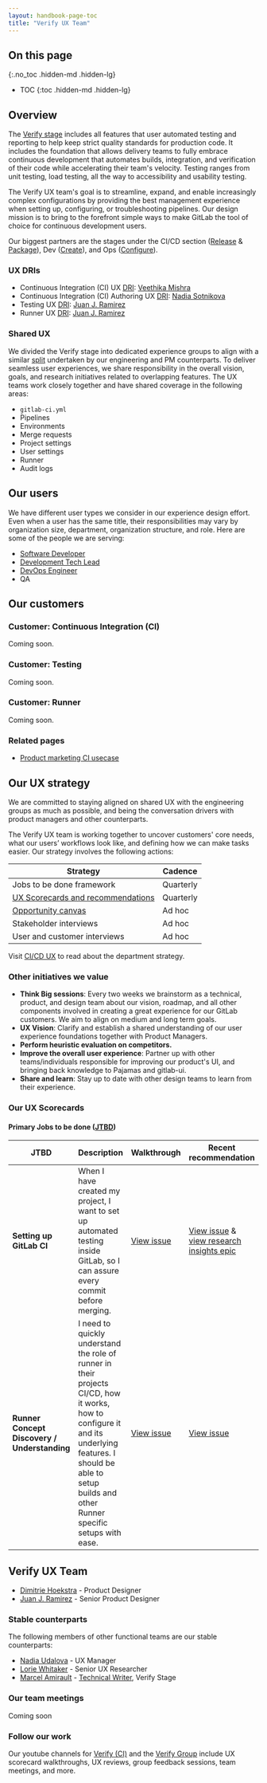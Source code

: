 ```yaml
---
layout: handbook-page-toc
title: "Verify UX Team"
---
```


## On this page
{:.no_toc .hidden-md .hidden-lg}

- TOC
{:toc .hidden-md .hidden-lg}

## Overview

The [Verify stage](/stages-devops-lifecycle/verify/) includes all features that user automated testing and reporting to help keep strict quality standards for production code. It includes the foundation that allows delivery teams to fully embrace continuous development that automates builds, integration, and verification of their code while accelerating their team's velocity. 
Testing ranges from unit testing, load testing, all the way to accessibility and usability testing.

The Verify UX team's goal is to streamline, expand, and enable increasingly complex configurations by providing the best management experience when setting up, configuring, or troubleshooting pipelines. Our design mission is to bring to the forefront simple ways to make GitLab the tool of choice for continuous development users.

Our biggest partners are the stages under the CI/CD section ([Release](/direction/ops/#release) & [Package](/direction/ops/#package)), Dev ([Create](/direction/create)), and Ops ([Configure](/direction/configure)).

### UX DRIs

- Continuous Integration (CI) UX [DRI](/handbook/people-group/directly-responsible-individuals/): [Veethika Mishra](https://gitlab.com/v_mishra)
- Continuous Integration (CI) Authoring UX [DRI](/handbook/people-group/directly-responsible-individuals/): [Nadia Sotnikova](https://gitlab.com/nadia_sotnikova)
- Testing UX [DRI](/handbook/people-group/directly-responsible-individuals/): [Juan J. Ramirez](https://gitlab.com/jj-ramirez)
- Runner UX [DRI](/handbook/people-group/directly-responsible-individuals/): [Juan J. Ramirez](https://gitlab.com/jj-ramirez)

### Shared UX

We divided the Verify stage into dedicated experience groups to align with a similar [split](/handbook/product/product-categories/#verify-stage) undertaken by our engineering and PM counterparts. To deliver seamless user experiences, we share responsibility in the overall vision, goals, and research initiatives related to overlapping features. The UX teams work closely together and have shared coverage in the following areas:

- `gitlab-ci.yml`
- Pipelines
- Environments
- Merge requests
- Project settings
- User settings
- Runner
- Audit logs

## Our users

We have different user types we consider in our experience design effort. Even when a user has the same title, their responsibilities may vary by organization size, department, organization structure, and role. Here are some of the people we are serving:

- [Software Developer](/handbook/marketing/product-marketing/roles-personas/#sasha-software-developer)
- [Development Tech Lead](/handbook/marketing/product-marketing/roles-personas/#delaney-development-team-lead) 
- [DevOps Engineer](/handbook/marketing/product-marketing/roles-personas/#devon-devops-engineer)
- QA

## Our customers

### Customer: Continuous Integration (CI)

Coming soon.

### Customer: Testing

Coming soon.

### Customer: Runner

Coming soon.

### Related pages

- [Product marketing CI usecase](/handbook/marketing/product-marketing/usecase-gtm/ci/)

## Our UX strategy

We are committed to staying aligned on shared UX with the engineering groups as much as possible, and being the conversation drivers with product managers and other counterparts.

The Verify UX team is working together to uncover customers' core needs, what our users’ workflows look like, and defining how we can make tasks easier. Our strategy involves the following actions:

| Strategy | Cadence |
| ------ | ------ | 
| Jobs to be done framework | Quarterly |
| [UX Scorecards and recommendations](/handbook/engineering/ux/ux-scorecards/) | Quarterly |
| [Opportunity canvas](/handbook/product-development-flow/#opportunity-canvas) | Ad hoc | 
| Stakeholder interviews | Ad hoc | 
| User and customer interviews | Ad hoc |

Visit [CI/CD UX](/handbook/engineering/ux/stage-group-ux-strategy/ci-cd/) to read about the department strategy.

### Other initiatives we value

- **Think Big sessions**: Every two weeks we brainstorm as a technical, product, and design team about our vision, roadmap, and all other components involved in creating a great experience for our GitLab customers. We aim to align on medium and long term goals.
- **UX Vision**: Clarify and establish a shared understanding of our user experience foundations together with Product Managers.
- **Perform heuristic evaluation on competitors.**
- **Improve the overall user experience**: Partner up with other teams/individuals responsible for improving our product's UI, and bringing back knowledge to Pajamas and gitlab-ui.
- **Share and learn**: Stay up to date with other design teams to learn from their experience.

### Our UX Scorecards 

#### Primary Jobs to be done ([JTBD](/handbook/engineering/ux/ux-resources/#jobs-to-be-done-jtbd))

| JTBD | Description | Walkthrough | Recent recommendation | Rescoring |
| ------ | ------ | ------ | ------ | ------ |
| **Setting up GitLab CI** | When I have created my project, I want to set up automated testing inside GitLab, so I can assure every commit before merging.  | [View issue](https://gitlab.com/gitlab-org/gitlab-design/issues/480) | [View issue](https://gitlab.com/gitlab-org/gitlab-design/issues/518) & [view research insights epic](https://gitlab.com/groups/gitlab-org/-/epics/2227) | [View issue](https://gitlab.com/gitlab-org/ux-research/issues/330) |
| **Runner Concept Discovery / Understanding** | I need to quickly understand the role of runner in their projects CI/CD, how it works, how to configure it and its underlying features. I should be able to setup builds and other Runner specific setups with ease. | [View issue](https://gitlab.com/gitlab-org/gitlab-design/issues/600) | [View issue](https://gitlab.com/gitlab-org/gitlab-design/issues/664) |  |

## Verify UX Team

- [Dimitrie Hoekstra](https://gitlab.com/dimitrieh) - Product Designer
- [Juan J. Ramirez](https://gitlab.com/jj-ramirez) - Senior Product Designer

### Stable counterparts

The following members of other functional teams are our stable counterparts:

- [Nadia Udalova](https://gitlab.com/nudalova) - UX Manager 
- [Lorie Whitaker](https://gitlab.com/loriewhitaker) - Senior UX Researcher
- [Marcel Amirault](https://gitlab.com/marcel.amirault) - [Technical Writer](https://about.gitlab.com/job-families/engineering/technical-writer/), Verify Stage

### Our team meetings

Coming soon

### Follow our work

Our youtube channels for [Verify (CI)](https://www.youtube.com/watch?v=uf1C_95DbN4&list=PL05JrBw4t0KpsVi6PG4PvDaVM8lKmB6lV) and the [Verify Group](https://www.youtube.com/watch?v=yycDyDs0q2I&list=PL05JrBw4t0KrogQIIIezigwB8aUJzsrPh) include UX scorecard walkthroughs, UX reviews, group feedback sessions, team meetings, and more.
